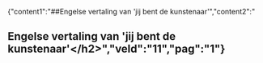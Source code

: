 {"content1":"##Engelse vertaling van 'jij bent de kunstenaar'","content2":"<h2>Engelse vertaling van 'jij bent de kunstenaar'<\/h2>","veld":"11","pag":"1"}
